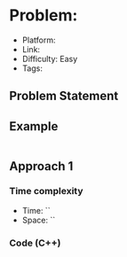 # Problem:

- Platform: 
- Link: 
- Difficulty: Easy
- Tags: 

## Problem Statement



## Example

```

```

## Approach 1


### Time complexity
- Time: `` 
- Space: ``

### Code (C++)
```c++

```

